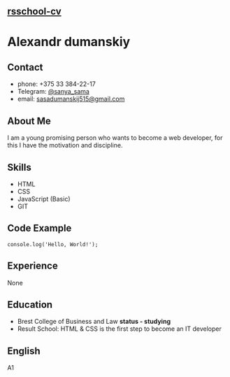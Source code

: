 ## [rsschool-cv](ссылканамоеСВ)

# Alexandr dumanskiy

## Contact

- phone: +375 33 384-22-17
- Telegram: [@sanya_sama](https://t.me/sanya_sama)
- email: sasadumanskij515@gmail.com

## About Me

I am a young promising person who wants to become a web developer, for this I have the motivation and discipline.

## Skills

- HTML
- CSS
- JavaScript (Basic)
- GIT

## Code Example

    console.log('Hello, World!');

## Experience

None

## Education

- Brest College of Business and Law **status - studying**
- Result School: HTML & CSS is the first step to become an IT developer

## English

A1
